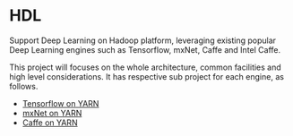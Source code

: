 # HDL
Support Deep Learning on Hadoop platform, leveraging existing popular Deep Learning engines such as Tensorflow, mxNet, Caffe and Intel Caffe.

This project will focuses on the whole architecture, common facilities and high level considerations. It has respective sub project for each engine, as follows.

* [Tensorflow on YARN](https://github.com/Intel-bigdata/TensorFlowOnYARN)
* [mxNet on YARN](https://github.com/Intel-bigdata/mxnetOnYARN)
* [Caffe on YARN](https://github.com/Intel-bigdata/CaffeOnYARN)
